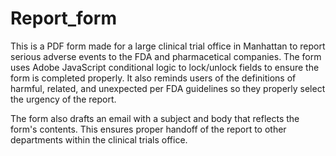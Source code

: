 # Report_form

This is a PDF form made for a large clinical trial office in Manhattan to report serious adverse events to the FDA and pharmacetical companies. The form uses Adobe JavaScript conditional logic to lock/unlock fields to ensure the form is completed properly. It also reminds users of the definitions of harmful, related, and unexpected per FDA guidelines so they properly select the urgency of the report. 

The form also drafts an email with a subject and body that reflects the form's contents. This ensures proper handoff of the report to other departments within the clinical trials office.  
